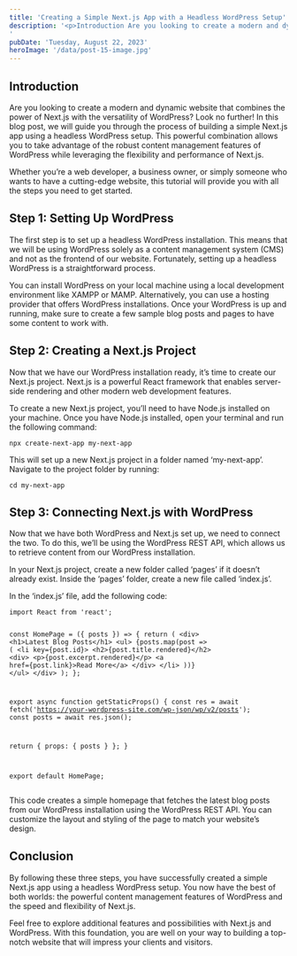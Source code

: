 ```yaml
---
title: 'Creating a Simple Next.js App with a Headless WordPress Setup'
description: '<p>Introduction Are you looking to create a modern and dynamic website that combines the power of Next.js with the versatility of WordPress? Look no further! In this blog post, we will guide you through the process of building a simple Next.js app using a headless WordPress setup. This powerful combination allows you to take advantage [&hellip;]</p>
'
pubDate: 'Tuesday, August 22, 2023'
heroImage: '/data/post-15-image.jpg'
---
```


<h2>Introduction</h2>
<p>Are you looking to create a modern and dynamic website that combines the power of Next.js with the versatility of WordPress? Look no further! In this blog post, we will guide you through the process of building a simple Next.js app using a headless WordPress setup. This powerful combination allows you to take advantage of the robust content management features of WordPress while leveraging the flexibility and performance of Next.js.</p>
<p>Whether you&#8217;re a web developer, a business owner, or simply someone who wants to have a cutting-edge website, this tutorial will provide you with all the steps you need to get started.</p>
<h2>Step 1: Setting Up WordPress</h2>
<p>The first step is to set up a headless WordPress installation. This means that we will be using WordPress solely as a content management system (CMS) and not as the frontend of our website. Fortunately, setting up a headless WordPress is a straightforward process.</p>
<p>You can install WordPress on your local machine using a local development environment like XAMPP or MAMP. Alternatively, you can use a hosting provider that offers WordPress installations. Once your WordPress is up and running, make sure to create a few sample blog posts and pages to have some content to work with.</p>
<h2>Step 2: Creating a Next.js Project</h2>
<p>Now that we have our WordPress installation ready, it&#8217;s time to create our Next.js project. Next.js is a powerful React framework that enables server-side rendering and other modern web development features.</p>
<p>To create a new Next.js project, you&#8217;ll need to have Node.js installed on your machine. Once you have Node.js installed, open your terminal and run the following command:</p>
<pre><code>npx create-next-app my-next-app</code></pre>
<p>This will set up a new Next.js project in a folder named &#8216;my-next-app&#8217;. Navigate to the project folder by running:</p>
<pre><code>cd my-next-app</code></pre>
<h2>Step 3: Connecting Next.js with WordPress</h2>
<p>Now that we have both WordPress and Next.js set up, we need to connect the two. To do this, we&#8217;ll be using the WordPress REST API, which allows us to retrieve content from our WordPress installation.</p>
<p>In your Next.js project, create a new folder called &#8216;pages&#8217; if it doesn&#8217;t already exist. Inside the &#8216;pages&#8217; folder, create a new file called &#8216;index.js&#8217;.</p>
<p>In the &#8216;index.js&#8217; file, add the following code:</p>
<pre><code>import React from 'react';

const HomePage = ({ posts }) =&gt; {
  return (
    &lt;div&gt;
      &lt;h1&gt;Latest Blog Posts&lt;/h1&gt;
      &lt;ul&gt;
        {posts.map(post =&gt; (
          &lt;li key={post.id}&gt;
            &lt;h2&gt;{post.title.rendered}&lt;/h2&gt;
            &lt;div&gt;
              &lt;p&gt;{post.excerpt.rendered}&lt;/p&gt;
              &lt;a href={post.link}&gt;Read More&lt;/a&gt;
            &lt;/div&gt;
          &lt;/li&gt;
        ))}
      &lt;/ul&gt;
    &lt;/div&gt;
  );
};

export async function getStaticProps() {
  const res = await fetch('https://your-wordpress-site.com/wp-json/wp/v2/posts');
  const posts = await res.json();

  return {
    props: {
      posts
    }
  };
}

export default HomePage;</code></pre>
<p>This code creates a simple homepage that fetches the latest blog posts from our WordPress installation using the WordPress REST API. You can customize the layout and styling of the page to match your website&#8217;s design.</p>
<h2>Conclusion</h2>
<p>By following these three steps, you have successfully created a simple Next.js app using a headless WordPress setup. You now have the best of both worlds: the powerful content management features of WordPress and the speed and flexibility of Next.js.</p>
<p>Feel free to explore additional features and possibilities with Next.js and WordPress. With this foundation, you are well on your way to building a top-notch website that will impress your clients and visitors.</p>
